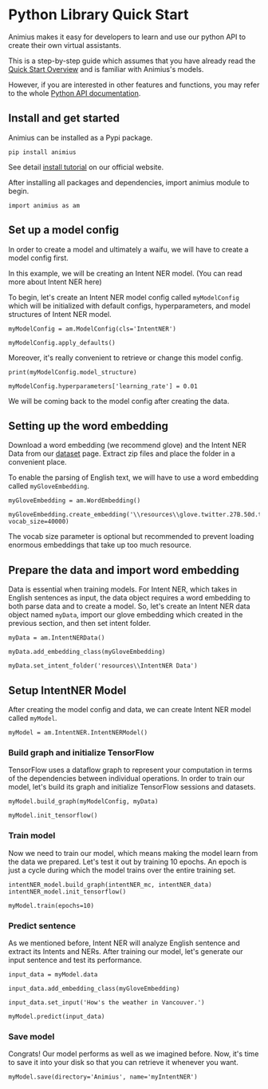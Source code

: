 # Python Library Quick Start

Animius makes it easy for developers to learn and use our python API to create their own virtual assistants.

This is a step-by-step guide which assumes that you have already read the [Quick Start Overview](https://gundammc.github.io/animius/quick%20start/overview/) and is familiar with Animius's models. 

However, if you are interested in other features and functions, you may refer to the whole [Python API documentation](https://gundammc.github.io/animius/python/am/).

## Install and get started

Animius can be installed as a Pypi package.

```pip install animius```

See detail [install tutorial](https://www.animius.org/install/) on our official website.

After installing all packages and dependencies, import animius module to begin.

```import animius as am```

## Set up a model config

In order to create a model and ultimately a waifu, we will have to create a model config first. 

In this example, we will be creating an Intent NER model. (You can read more about Intent NER here)

To begin, let's create an Intent NER model config called ```myModelConfig``` which will be initialized with default configs, hyperparameters, and model structures of Intent NER model.

```
myModelConfig = am.ModelConfig(cls='IntentNER')

myModelConfig.apply_defaults()
```

Moreover, it's really convenient to retrieve or change this model config.

```
print(myModelConfig.model_structure)

myModelConfig.hyperparameters['learning_rate'] = 0.01
```

We will be coming back to the model config after creating the data.

## Setting up the word embedding

Download a word embedding (we recommend glove) and the Intent NER Data from our [dataset](https://www.animius.org/datasets/) page. 
Extract zip files and place the folder in a convenient place.

To enable the parsing of English text, we will have to use a word embedding called ```myGloveEmbedding```.

```
myGloveEmbedding = am.WordEmbedding()

myGloveEmbedding.create_embedding('\\resources\\glove.twitter.27B.50d.txt', vocab_size=40000)
```

The vocab size parameter is optional but recommended to prevent loading enormous embeddings that take up too much resource.

## Prepare the data and import word embedding

Data is essential when training models. 
For Intent NER, which takes in English sentences as input, the data object requires a word embedding to both parse data and to create a model. 
So, let's create an Intent NER data object named ```myData```, import our glove embedding which created in the previous section, and then set intent folder.

```
myData = am.IntentNERData()

myData.add_embedding_class(myGloveEmbedding)

myData.set_intent_folder('resources\\IntentNER Data')
```

## Setup IntentNER Model

After creating the model config and data, we can create Intent NER model called ```myModel```.

```
myModel = am.IntentNER.IntentNERModel()
```

### Build graph and initialize TensorFlow

TensorFlow uses a dataflow graph to represent your computation in terms of the dependencies between individual operations. 
In order to train our model, let's build its graph and initialize TensorFlow sessions and datasets.

```
myModel.build_graph(myModelConfig, myData)

myModel.init_tensorflow()
```

### Train model

Now we need to train our model, which means making the model learn from the data we prepared. 
Let's test it out by training 10 epochs. 
An epoch is just a cycle during which the model trains over the entire training set.

```
intentNER_model.build_graph(intentNER_mc, intentNER_data)
intentNER_model.init_tensorflow()

myModel.train(epochs=10)
```

### Predict sentence

As we mentioned before, Intent NER will analyze English sentence and extract its Intents and NERs.
After training our model, let's generate our input sentence and test its performance.

```
input_data = myModel.data

input_data.add_embedding_class(myGloveEmbedding)

input_data.set_input('How's the weather in Vancouver.')

myModel.predict(input_data)
```

### Save model

Congrats! Our model performs as well as we imagined before. Now, it's time to save it into your disk so that you can retrieve it whenever you want.

```
myModel.save(directory='Animius', name='myIntentNER')
```
